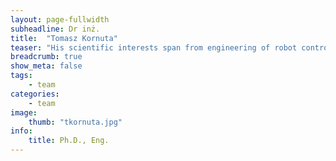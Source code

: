 ```yaml
---
layout: page-fullwidth
subheadline: Dr inż.
title:  "Tomasz Kornuta"
teaser: "His scientific interests span from engineering of robot control software (programming frameworks, design patterns, model-driven engineering), to robot ontologies (formalization of knowledge, enabling further automatic processing and realization of complex tasks expressed in an abstract, symbolic manner), to development of intelligent robot behaviors (active perception, visual servoing, force sensing) to robot perception (mainly visual, RGB-D!)."
breadcrumb: true
show_meta: false
tags:
    - team
categories:
    - team
image:
    thumb: "tkornuta.jpg"
info:
    title: Ph.D., Eng.
---
```

